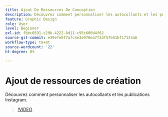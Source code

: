 ```yaml
---
title: Ajout De Ressources De Conception
description: Découvrez comment personnaliser les autocollants et les publications Instagram
feature: Graphic Design
role: User
level: Beginner
exl-id: fbbc0591-c29b-4222-8d11-c95c600d4f62
source-git-commit: e39efe0f7afc4e3e970ea7f2df57b51bf17123a6
workflow-type: tm+mt
source-wordcount: '22'
ht-degree: 0%

---
```


# Ajout de ressources de création

Découvrez comment personnaliser les autocollants et les publications Instagram.

>[!VIDEO](https://video.tv.adobe.com/v/3420226?quality=12&learn=on&hidetitle=true)
